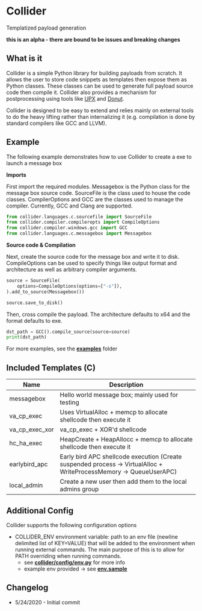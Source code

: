 # Collider

Templatized payload generation

**this is an alpha - there are bound to be issues and breaking changes**

## What is it

Collider is a simple Python library for building payloads from scratch.
It allows the user to store code snippets as templates then expose them as Python classes.
These classes can be used to generate full payload source code then compile it. 
Collider also provides a mechanism for postprocessing using tools like [UPX](https://upx.github.io/) and [Donut](https://github.com/TheWover/donut).

Collider is designed to be easy to extend and relies mainly on external tools to do the heavy lifting rather 
than internalizing it (e.g. compilation is done by standard compilers like GCC and LLVM).

## Example

The following example demonstrates how to use Collider to create a exe to launch a message box

**Imports**

First import the required modules. 
Messagebox is the Python class for the message box source code.
SourceFile is the class used to house the code classes.
CompilerOptions and GCC are the classes used to manage the compiler. Currently, GCC and Clang are supported.

```python
from collider.languages.c.sourcefile import SourceFile
from collider.compiler.compileropts import CompileOptions
from collider.compiler.windows.gcc import GCC
from collider.languages.c.messagebox import Messagebox
```

**Source code & Compilation**

Next, create the source code for the message box and write it to disk.
CompileOptions can be used to specify things like output format and architecture as well as arbitrary compiler arguments.

```python
source = SourceFile(
    options=CompileOptions(options=["-s"]),
).add_to_source(Messagebox())

source.save_to_disk()
```

Then, cross compile the payload. The architecture defaults to x64 and the format defaults to exe.

```python
dst_path = GCC().compile_source(source=source)
print(dst_path)
```

For more examples, see the [**examples**](examples/) folder

## Included Templates (C)

Name|Description
--|--
messagebox|Hello world message box; mainly used for testing
va_cp_exec|Uses VirtualAlloc + memcp to allocate shellcode then execute it
va_cp_exec_xor|va_cp_exec + XOR'd shellcode
hc_ha_exec|HeapCreate + HeapAllocc + memcp to allocate shellcode then execute it
earlybird_apc|Early bird APC shellcode execution (Create suspended process -> VirtualAlloc + WriteProcessMemory -> QueueUserAPC)
local_admin|Create a new user then add them to the local admins group


## Additional Config

Collider supports the following configuration options

- COLLIDER_ENV environment variable: path to an env file (newline delimited list of KEY=VALUE) 
that will be added to the environment when running external commands. 
The main purpose of this is to allow for PATH overriding when running commands.
    - see [**collider/config/env.py**](collider/config/env.py) for more info
    - example env provided -> see [**env.sample**](env.sample)

## Changelog

- 5/24/2020 - Initial commit
